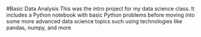 #Basic Data Analysis
This was the intro project for my data science class. It includes a Python notebook with basic Python problems before moving into some more advanced data science topics such using technologies like pandas, numpy, and more
